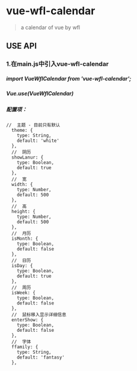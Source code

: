 # vue-wfl-calendar

> a calendar of vue by wfl

## USE API

### 1.在main.js中引入vue-wfl-calendar
#####   import VueWflCalendar from 'vue-wfl-calendar';
#####   Vue.use(VueWflCalendar)
#####  配置项：
    //  主题 - 目前只有默认
      theme: {
        type: String,
        default: 'white'
      },
      //  阴历
      showLanur: {
        type: Boolean,
        default: true
      },
      //  宽
      width: {
        type: Number,
        default: 500
      },
      //  高
      height: {
        type: Number,
        default: 500
      },
      //  月历
      isMonth: {
        type: Boolean,
        default: false
      },
      //  日历
      isDay: {
        type: Boolean,
        default: true
      },
      //  周历
      isWeek: {
        type: Boolean,
        default: false
      },
      //  鼠标移入显示详细信息
      enterShow: {
        type: Boolean,
        default: false
      },
      //  字体
      ffamily: {
        type: String,
        default: 'fantasy'
      },








